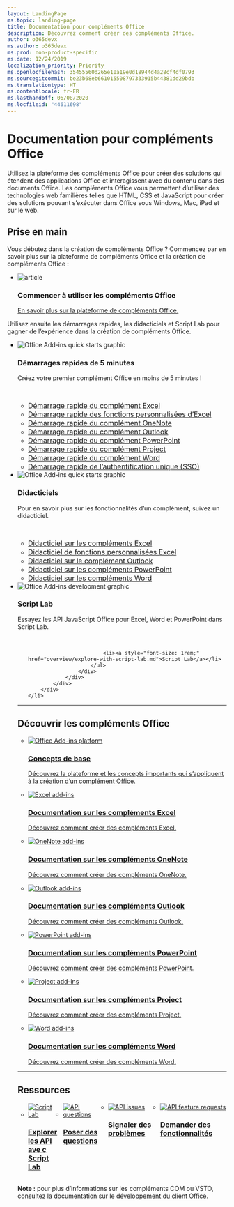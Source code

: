 ```yaml
---
layout: LandingPage
ms.topic: landing-page
title: Documentation pour compléments Office
description: Découvrez comment créer des compléments Office.
author: o365devx
ms.author: o365devx
ms.prod: non-product-specific
ms.date: 12/24/2019
localization_priority: Priority
ms.openlocfilehash: 35455560d265e10a19e0d18944d4a28cf4df0793
ms.sourcegitcommit: be23b68eb661015508797333915b44381dd29bdb
ms.translationtype: HT
ms.contentlocale: fr-FR
ms.lasthandoff: 06/08/2020
ms.locfileid: "44611698"
---
```

# <a name="office-add-ins-documentation"></a>Documentation pour compléments Office

Utilisez la plateforme des compléments Office pour créer des solutions qui étendent des applications Office et interagissent avec du contenu dans des documents Office. Les compléments Office vous permettent d’utiliser des technologies web familières telles que HTML, CSS et JavaScript pour créer des solutions pouvant s’exécuter dans Office sous Windows, Mac, iPad et sur le web.

<h2>Prise en main</h2>

<p>Vous débutez dans la création de compléments Office ? Commencez par en savoir plus sur la plateforme de compléments Office et la création de compléments Office :</p>

<ul class="panelContent cardsF cols cols3">
    <li>
        <div class="cardSize">
            <div class="cardPadding">
                <div class="card">
                    <div class="cardImageOuter">
                        <div class="cardImage">
                            <img src="images/index-landing-page/i_article.svg" alt="article" />
                        </div>
                    </div>
                    <div class="cardText">
                        <h3>Commencer à utiliser les compléments Office</h3>
                        <p><a href="overview/learning-path-beginner.md">En savoir plus sur la plateforme de compléments Office.</a></p>
                    </div>
                </div>
            </div>
        </div>
    </li>
</ul>

<p>Utilisez ensuite les démarrages rapides, les didacticiels et Script Lab pour gagner de l’expérience dans la création de compléments Office.</p>

<ul class="cardsK panelContent cols cols3">
    <li>
        <div class="cardSize">
            <div class="cardPadding">
                <div class="card">
                    <div class="cardImageOuter">
                        <div class="cardImage bgdAccent1">
                            <img src="images/index-landing-page/get-started.svg" alt="Office Add-ins quick starts graphic" data-linktype="external" class="x-hidden-focus"/>
                        </div>
                    </div>
                    <div class="cardText">
                        <h3>Démarrages rapides de 5 minutes</h3>
                        <p>Créez votre premier complément Office en moins de 5 minutes !</p>
                        <br/>
                        <ul>
                            <li><a style="font-size: 1rem;" href="quickstarts/excel-quickstart-jquery.md">Démarrage rapide du complément Excel</a></li>
                            <li><a style="font-size: 1rem;" href="quickstarts/excel-custom-functions-quickstart.md">Démarrage rapide des fonctions personnalisées d’Excel</a></li>
                            <li><a style="font-size: 1rem;" href="quickstarts/onenote-quickstart.md">Démarrage rapide du complément OneNote</a></li>
                            <li><a style="font-size: 1rem;" href="quickstarts/outlook-quickstart.md">Démarrage rapide du complément Outlook</a></li>
                            <li><a style="font-size: 1rem;" href="quickstarts/powerpoint-quickstart.md">Démarrage rapide du complément PowerPoint</a></li>
                            <li><a style="font-size: 1rem;" href="quickstarts/project-quickstart.md">Démarrage rapide du complément Project</a></li>
                            <li><a style="font-size: 1rem;" href="quickstarts/word-quickstart.md">Démarrage rapide du complément Word</a></li>
                            <li><a style="font-size: 1rem;" href="quickstarts/sso-quickstart.md">Démarrage rapide de l’authentification unique (SSO)</a></li>
                        </ul>
                    </div>
                </div>
            </div>
        </div>
    </li>
    <li>
        <div class="cardSize">
            <div class="cardPadding">
                <div class="card">
                    <div class="cardImageOuter">
                        <div class="cardImage bgdAccent1">
                            <img src="images/index-landing-page/get-started-2.svg" alt="Office Add-ins quick starts graphic" data-linktype="external" class="x-hidden-focus"/>
                        </div>
                    </div>
                    <div class="cardText">
                        <h3>Didacticiels</h3>
                        <p>Pour en savoir plus sur les fonctionnalités d’un complément, suivez un didacticiel.</p>
                        <br/>
                        <ul>
                            <li><a style="font-size: 1rem;" href="tutorials/excel-tutorial.md">Didacticiel sur les compléments Excel</a></li>
                            <li><a style="font-size: 1rem;" href="tutorials/excel-tutorial-create-custom-functions.md">Didacticiel de fonctions personnalisées Excel</a></li>
                            <li><a style="font-size: 1rem;" href="tutorials/outlook-tutorial.md">Didacticiel sur le complément Outlook</a></li>
                            <li><a style="font-size: 1rem;" href="tutorials/powerpoint-tutorial.md">Didacticiel sur les compléments PowerPoint</a></li>
                            <li><a style="font-size: 1rem;" href="tutorials/word-tutorial.md">Didacticiel sur les compléments Word</a></li>
                        </ul>
                    </div>
                </div>
            </div>
        </div>
    </li>
    <li>
        <div class="cardSize">
            <div class="cardPadding">
                <div class="card">
                    <div class="cardImageOuter">
                        <div class="cardImage bgdAccent1">
                            <img src="images/index-landing-page/monitor-with-code.svg" alt="Office Add-ins development graphic" data-linktype="external" class="x-hidden-focus"/>
                        </div>
                    </div>
                    <div class="cardText">
                        <h3>Script Lab</h3>
                        <p>Essayez les API JavaScript Office pour Excel, Word et PowerPoint dans Script Lab.</p>
                        <br/>
                        <ul style="list-style: none!important;">
                        
                            <li><a style="font-size: 1rem;" href="overview/explore-with-script-lab.md">Script Lab</a></li>
                        </ul>
                    </div>
                </div>
            </div>
        </div>
    </li>
</ul>

---

<h2>Découvrir les compléments Office</h2>

<ul class="cardsM cols cols1">
    <li>
        <a class="card x-hidden-focus" href="overview/office-add-ins.md">
            <div class="cardImageOuter">
                <div class="cardImage">
                    <img src="images/index/blocks.svg" alt="Office Add-ins platform" />
                </div>
            </div>
            <div class="cardText">
                <h3>Concepts de base</h3>
                <p>Découvrez la plateforme et les concepts importants qui s’appliquent à la création d’un complément Office.</p>
            </div>
        </a>
    </li>
</ul>
<ul class="cardsM cols cols3">
    <li>
        <a class="card x-hidden-focus" href="excel/index.md">
        <div class="cardImageOuter">
            <div class="cardImage">
                <img src="images/index/logo-excel.svg" alt="Excel add-ins" />
            </div>
        </div>
        <div class="cardText">
            <h3>Documentation sur les compléments Excel</h3>
            <p>Découvrez comment créer des compléments Excel.</p>
        </div>
        </a>
    </li>
    <li>
        <a class="card x-hidden-focus" href="onenote/index.md">
        <div class="cardImageOuter">
            <div class="cardImage">
                <img src="images/index/logo-onenote.svg" alt="OneNote add-ins" />
            </div>
        </div>
        <div class="cardText">
            <h3>Documentation sur les compléments OneNote</h3>
            <p>Découvrez comment créer des compléments OneNote.</p>
        </div>
        </a>
    </li>
    <li>
        <a class="card x-hidden-focus" href="outlook/index.md">
        <div class="cardImageOuter">
            <div class="cardImage">
                <img src="images/index/logo-outlook.svg" alt="Outlook add-ins" />
            </div>
        </div>
        <div class="cardText">
            <h3>Documentation sur les compléments Outlook</h3>
            <p>Découvrez comment créer des compléments Outlook.</p>
        </div>
        </a>
    </li>
    <li>
        <a class="card x-hidden-focus" href="powerpoint/index.md">
        <div class="cardImageOuter">
            <div class="cardImage">
                <img src="images/index/logo-powerpoint.svg" alt="PowerPoint add-ins" />
            </div>
        </div>
        <div class="cardText">
            <h3>Documentation sur les compléments PowerPoint</h3>
            <p>Découvrez comment créer des compléments PowerPoint.</p>
        </div>
        </a>
    </li>
    <li>
        <a class="card x-hidden-focus" href="project/index.md">
        <div class="cardImageOuter">
            <div class="cardImage">
                <img src="images/index/logo-project-server.svg" alt="Project add-ins" />
            </div>
        </div>
        <div class="cardText">
            <h3>Documentation sur les compléments Project</h3>
            <p>Découvrez comment créer des compléments Project.</p>
        </div>
        </a>
    </li>
    <li>
        <a class="card x-hidden-focus" href="word/index.md">
        <div class="cardImageOuter">
            <div class="cardImage">
                <img src="images/index/logo-word.svg" alt="Word add-ins" />
            </div>
        </div>
        <div class="cardText">
            <h3>Documentation sur les compléments Word</h3>
            <p>Découvrez comment créer des compléments Word.</p>
        </div>
        </a>
    </li>
</ul>

---

<h2>Ressources</h2>
<ul class="panelContent cardsF cols cols4" style="display:flex!important;">
    <li>
        <div class="cardSize">
            <div class="cardPadding">
                <div class="card">
                    <div class="cardImageOuter">
                        <div class="cardImage">
                            <a href="overview/explore-with-script-lab.md"><img src="images/index/ScriptLabLogoColor.svg" alt="Script Lab" /></a>
                        </div>
                    </div>
                    <div class="cardText">
                        <a href="overview/explore-with-script-lab.md"><h3>Explorer les API<br/>ave c Script Lab</h3></a>
                    </div>
                </div>
            </div>
        </div>
    </li>
    <li>
        <div class="cardSize">
            <div class="cardPadding">
                <div class="card">
                    <div class="cardImageOuter">
                        <div class="cardImage">
                            <a href="https://stackoverflow.com/questions/tagged/office-js"><img src="images/index/i_support.svg" alt="API questions" /></a>
                        </div>
                    </div>
                    <div class="cardText">
                        <a href="https://stackoverflow.com/questions/tagged/office-js" target="_blank"><h3>Poser des questions</h3></a>
                    </div>
                </div>
            </div>
        </div>
    </li>
    <li>
        <div class="cardSize">
            <div class="cardPadding">
                <div class="card">
                    <div class="cardImageOuter">
                        <div class="cardImage">
                            <a href="https://github.com/officedev/office-js/issues" target="_blank"><img src="images/index/i_bug.svg" alt="API issues" /></a>
                        </div>
                    </div>
                    <div class="cardText">
                        <a href="https://github.com/officedev/office-js/issues" target="_blank"><h3>Signaler des problèmes</h3></a>
                    </div>
                </div>
            </div>
        </div>
    </li>
    <li>
        <div class="cardSize">
            <div class="cardPadding">
                <div class="card">
                    <div class="cardImageOuter">
                        <div class="cardImage">
                            <a href="https://officespdev.uservoice.com/" target="_blank"><img src="images/index/i_feedback.svg" alt="API feature requests" /></a>
                        </div>
                    </div>
                    <div class="cardText">
                        <a href="https://officespdev.uservoice.com/" target="_blank"><h3>Demander des fonctionnalités</h3></a>
                    </div>
                </div>
            </div>
        </div>
    </li>
</ul>
<p><b>Note :</b> pour plus d’informations sur les compléments COM ou VSTO, consultez la documentation sur le <a href="/office/client-developer/office-client-development" target="_blank">développement du client Office</a>.</p>
